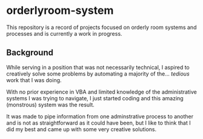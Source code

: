 # orderlyroom-system

This repository is a record of projects focused on orderly room systems and processes and is currently a work in progress.

## Background

While serving in a position that was not necessarily technical, I aspired to creatively solve some problems by automating a majority of the... *tedious* work that I was doing.

With no prior experience in VBA and limited knowledge of the administrative systems I was trying to navigate, I just started coding and this amazing (monstrous) system was the result. 

It was made to pipe information from one adminstrative process to another and is not as straightforward as it could have been, but I like to think that I did my best and came up with some very creative solutions.  

